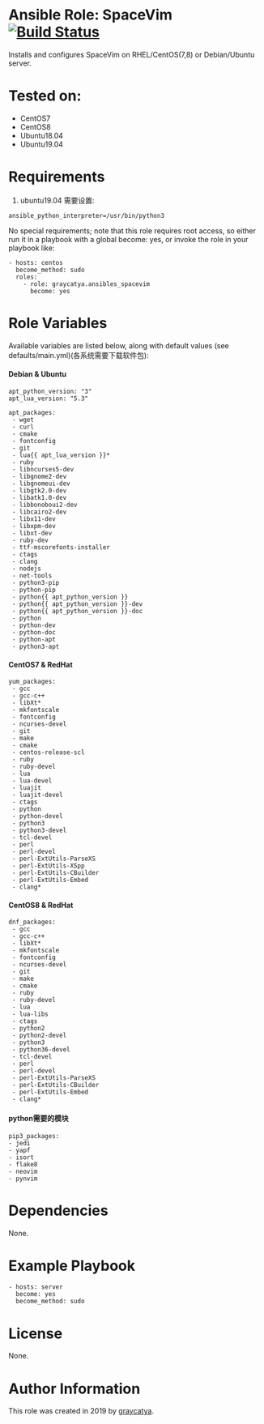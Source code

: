 Ansible Role: SpaceVim [![Build Status](https://travis-ci.org/graycatya/ansibles_spacevim.svg?branch=master)](https://travis-ci.org/graycatya/ansibles_spacevim)
=========

Installs and configures SpaceVim on RHEL/CentOS(7,8) or Debian/Ubuntu server.

Tested on:
=========
* CentOS7
* CentOS8
* Ubuntu18.04
* Ubuntu19.04

Requirements
=========

1. ubuntu19.04
  需要设置: 
```
ansible_python_interpreter=/usr/bin/python3
```

No special requirements; note that this role requires root access, so either run it in a playbook with a global become: yes, or invoke the role in your playbook like:

```
- hosts: centos
  become_method: sudo
  roles:
    - role: graycatya.ansibles_spacevim
      become: yes
```

Role Variables
=========

Available variables are listed below, along with default values (see defaults/main.yml)(各系统需要下载软件包):

#### Debian & Ubuntu
```
apt_python_version: "3"
apt_lua_version: "5.3"

apt_packages:
 - wget 
 - curl 
 - cmake 
 - fontconfig
 - git 
 - lua{{ apt_lua_version }}* 
 - ruby 
 - libncurses5-dev
 - libgnome2-dev
 - libgnomeui-dev
 - libgtk2.0-dev
 - libatk1.0-dev
 - libbonoboui2-dev
 - libcairo2-dev
 - libx11-dev
 - libxpm-dev
 - libxt-dev
 - ruby-dev
 - ttf-mscorefonts-installer
 - ctags 
 - clang 
 - nodejs 
 - net-tools
 - python3-pip
 - python-pip
 - python{{ apt_python_version }}
 - python{{ apt_python_version }}-dev
 - python{{ apt_python_version }}-doc
 - python 
 - python-dev
 - python-doc
 - python-apt
 - python3-apt
```

#### CentOS7 & RedHat

```
yum_packages:
 - gcc 
 - gcc-c++
 - libXt*
 - mkfontscale
 - fontconfig
 - ncurses-devel
 - git 
 - make 
 - cmake 
 - centos-release-scl
 - ruby 
 - ruby-devel 
 - lua 
 - lua-devel
 - luajit 
 - luajit-devel 
 - ctags 
 - python 
 - python-devel 
 - python3 
 - python3-devel 
 - tcl-devel 
 - perl 
 - perl-devel 
 - perl-ExtUtils-ParseXS
 - perl-ExtUtils-XSpp 
 - perl-ExtUtils-CBuilder
 - perl-ExtUtils-Embed
 - clang*
```

#### CentOS8 & RedHat

```
dnf_packages:
 - gcc 
 - gcc-c++
 - libXt*
 - mkfontscale
 - fontconfig
 - ncurses-devel
 - git 
 - make 
 - cmake 
 - ruby 
 - ruby-devel 
 - lua 
 - lua-libs
 - ctags 
 - python2
 - python2-devel 
 - python3 
 - python36-devel 
 - tcl-devel 
 - perl 
 - perl-devel 
 - perl-ExtUtils-ParseXS
 - perl-ExtUtils-CBuilder
 - perl-ExtUtils-Embed
 - clang*
```

#### python需要的模块

```
pip3_packages:
- jedi 
- yapf 
- isort 
- flake8 
- neovim 
- pynvim
```

Dependencies
=========

None.

Example Playbook
=========

```
- hosts: server
  become: yes
  become_method: sudo
```

License
=========

None.

Author Information
=========

This role was created in 2019 by [graycatya](https://github.com/graycatya).
